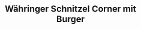 ---
title: "Währinger Schnitzel Corner mit Burger"
url: /wien/waehringer-schnitzel-corner-mit-burger/
---
